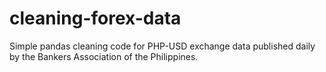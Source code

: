 # cleaning-forex-data
Simple pandas cleaning code for PHP-USD exchange data published daily by the Bankers Association of the Philippines.

